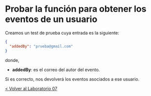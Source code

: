 # Probar la función para obtener los eventos de un usuario

Creamos un test de prueba cuya entrada es la siguiente:

```json
{
  "addedBy": "prueba@gmail.com"
}
```
donde,
* **addedBy**: es el correo del autor del evento.

Si es correcto, nos devolverá los eventos asociados a ese usuario.

[< Volver al Laboratorio 07 ](#crear-endpoint-1) 
